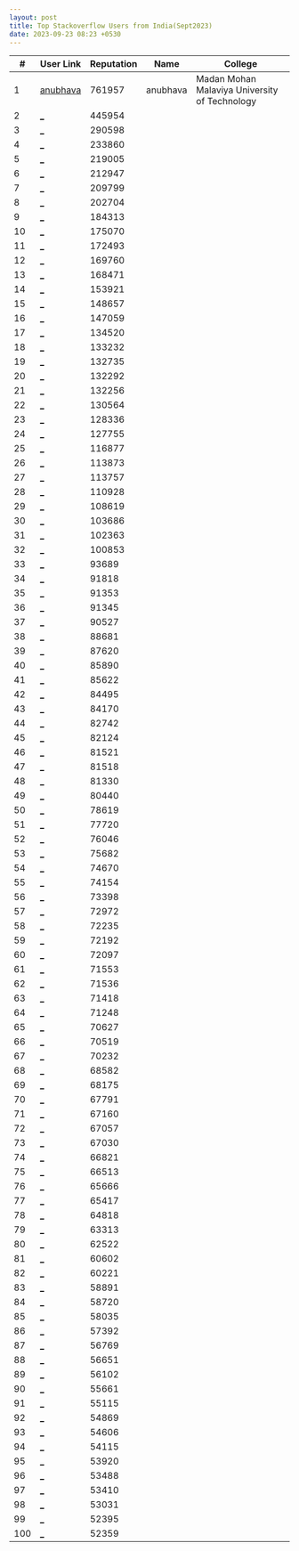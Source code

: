 ```yaml
---
layout: post
title: Top Stackoverflow Users from India(Sept2023)
date: 2023-09-23 08:23 +0530
---
```

 
|#|User Link|Reputation|Name|College|
|---|---|---|---|---|
| 1 | [anubhava](https://stackoverflow.com/users/548225) | 761957 | anubhava | Madan Mohan Malaviya University of Technology |
| 2 | [_](https://stackoverflow.com/users/227665) | 445954 |||
| 3 | [_](https://stackoverflow.com/users/526535) | 290598 |||
| 4 | [_](https://stackoverflow.com/users/1903116) | 233860 |||
| 5 | [_](https://stackoverflow.com/users/3293881) | 219005 |||
| 6 | [_](https://stackoverflow.com/users/320615) | 212947 |||
| 7 | [_](https://stackoverflow.com/users/1679863) | 209799 |||
| 8 | [_](https://stackoverflow.com/users/452307) | 202704 |||
| 9 | [_](https://stackoverflow.com/users/7429447) | 184313 |||
| 10 | [_](https://stackoverflow.com/users/314488) | 175070 |||
| 11 | [_](https://stackoverflow.com/users/3297613) | 172493 |||
| 12 | [_](https://stackoverflow.com/users/309308) | 169760 |||
| 13 | [_](https://stackoverflow.com/users/1501794) | 168471 |||
| 14 | [_](https://stackoverflow.com/users/1542290) | 153921 |||
| 15 | [_](https://stackoverflow.com/users/84201) | 148657 |||
| 16 | [_](https://stackoverflow.com/users/1140579) | 147059 |||
| 17 | [_](https://stackoverflow.com/users/1695) | 134520 |||
| 18 | [_](https://stackoverflow.com/users/2173917) | 133232 |||
| 19 | [_](https://stackoverflow.com/users/653856) | 132735 |||
| 20 | [_](https://stackoverflow.com/users/1668533) | 132292 |||
| 21 | [_](https://stackoverflow.com/users/1202025) | 132256 |||
| 22 | [_](https://stackoverflow.com/users/5866580) | 130564 |||
| 23 | [_](https://stackoverflow.com/users/188096) | 128336 |||
| 24 | [_](https://stackoverflow.com/users/379693) | 127755 |||
| 25 | [_](https://stackoverflow.com/users/2767755) | 116877 |||
| 26 | [_](https://stackoverflow.com/users/1942) | 113873 |||
| 27 | [_](https://stackoverflow.com/users/3037257) | 113757 |||
| 28 | [_](https://stackoverflow.com/users/41021) | 110928 |||
| 29 | [_](https://stackoverflow.com/users/370305) | 108619 |||
| 30 | [_](https://stackoverflow.com/users/1104384) | 103686 |||
| 31 | [_](https://stackoverflow.com/users/44984) | 102363 |||
| 32 | [_](https://stackoverflow.com/users/5185595) | 100853 |||
| 33 | [_](https://stackoverflow.com/users/142822) | 93689 |||
| 34 | [_](https://stackoverflow.com/users/3349551) | 91818 |||
| 35 | [_](https://stackoverflow.com/users/567751) | 91353 |||
| 36 | [_](https://stackoverflow.com/users/165520) | 91345 |||
| 37 | [_](https://stackoverflow.com/users/267269) | 90527 |||
| 38 | [_](https://stackoverflow.com/users/795990) | 88681 |||
| 39 | [_](https://stackoverflow.com/users/2606013) | 87620 |||
| 40 | [_](https://stackoverflow.com/users/2025923) | 85890 |||
| 41 | [_](https://stackoverflow.com/users/5726027) | 85622 |||
| 42 | [_](https://stackoverflow.com/users/472375) | 84495 |||
| 43 | [_](https://stackoverflow.com/users/5043867) | 84170 |||
| 44 | [_](https://stackoverflow.com/users/8283848) | 82742 |||
| 45 | [_](https://stackoverflow.com/users/2783370) | 82124 |||
| 46 | [_](https://stackoverflow.com/users/527185) | 81521 |||
| 47 | [_](https://stackoverflow.com/users/532312) | 81518 |||
| 48 | [_](https://stackoverflow.com/users/1719752) | 81330 |||
| 49 | [_](https://stackoverflow.com/users/5291015) | 80440 |||
| 50 | [_](https://stackoverflow.com/users/1190388) | 78619 |||
| 51 | [_](https://stackoverflow.com/users/5638630) | 77720 |||
| 52 | [_](https://stackoverflow.com/users/3916) | 76046 |||
| 53 | [_](https://stackoverflow.com/users/1438393) | 75682 |||
| 54 | [_](https://stackoverflow.com/users/39742) | 74670 |||
| 55 | [_](https://stackoverflow.com/users/9840637) | 74154 |||
| 56 | [_](https://stackoverflow.com/users/1860929) | 73398 |||
| 57 | [_](https://stackoverflow.com/users/783743) | 72972 |||
| 58 | [_](https://stackoverflow.com/users/1697099) | 72235 |||
| 59 | [_](https://stackoverflow.com/users/1823841) | 72192 |||
| 60 | [_](https://stackoverflow.com/users/2530848) | 72097 |||
| 61 | [_](https://stackoverflow.com/users/6433023) | 71553 |||
| 62 | [_](https://stackoverflow.com/users/1610034) | 71536 |||
| 63 | [_](https://stackoverflow.com/users/229602) | 71418 |||
| 64 | [_](https://stackoverflow.com/users/4085910) | 71248 |||
| 65 | [_](https://stackoverflow.com/users/4248328) | 70627 |||
| 66 | [_](https://stackoverflow.com/users/46297) | 70519 |||
| 67 | [_](https://stackoverflow.com/users/661933) | 70232 |||
| 68 | [_](https://stackoverflow.com/users/12833166) | 68582 |||
| 69 | [_](https://stackoverflow.com/users/514235) | 68175 |||
| 70 | [_](https://stackoverflow.com/users/7666442) | 67791 |||
| 71 | [_](https://stackoverflow.com/users/726863) | 67160 |||
| 72 | [_](https://stackoverflow.com/users/3679490) | 67057 |||
| 73 | [_](https://stackoverflow.com/users/1984039) | 67030 |||
| 74 | [_](https://stackoverflow.com/users/2396539) | 66821 |||
| 75 | [_](https://stackoverflow.com/users/1209018) | 66513 |||
| 76 | [_](https://stackoverflow.com/users/921204) | 65666 |||
| 77 | [_](https://stackoverflow.com/users/134713) | 65417 |||
| 78 | [_](https://stackoverflow.com/users/97572) | 64818 |||
| 79 | [_](https://stackoverflow.com/users/305818) | 63313 |||
| 80 | [_](https://stackoverflow.com/users/571189) | 62522 |||
| 81 | [_](https://stackoverflow.com/users/1318946) | 60602 |||
| 82 | [_](https://stackoverflow.com/users/702361) | 60221 |||
| 83 | [_](https://stackoverflow.com/users/111435) | 58891 |||
| 84 | [_](https://stackoverflow.com/users/165297) | 58720 |||
| 85 | [_](https://stackoverflow.com/users/45603) | 58035 |||
| 86 | [_](https://stackoverflow.com/users/6891563) | 57392 |||
| 87 | [_](https://stackoverflow.com/users/2349407) | 56769 |||
| 88 | [_](https://stackoverflow.com/users/614807) | 56651 |||
| 89 | [_](https://stackoverflow.com/users/116614) | 56102 |||
| 90 | [_](https://stackoverflow.com/users/2522554) | 55661 |||
| 91 | [_](https://stackoverflow.com/users/1045444) | 55115 |||
| 92 | [_](https://stackoverflow.com/users/3751711) | 54869 |||
| 93 | [_](https://stackoverflow.com/users/298455) | 54606 |||
| 94 | [_](https://stackoverflow.com/users/155196) | 54115 |||
| 95 | [_](https://stackoverflow.com/users/603744) | 53920 |||
| 96 | [_](https://stackoverflow.com/users/17447) | 53488 |||
| 97 | [_](https://stackoverflow.com/users/155861) | 53410 |||
| 98 | [_](https://stackoverflow.com/users/111988) | 53031 |||
| 99 | [_](https://stackoverflow.com/users/2030) | 52395 |||
| 100 | [_](https://stackoverflow.com/users/950178) | 52359 |||
